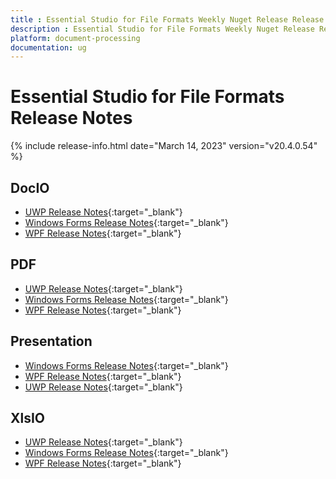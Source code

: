 ```yaml
---
title : Essential Studio for File Formats Weekly Nuget Release Release Notes  
description : Essential Studio for File Formats Weekly Nuget Release Release Notes  
platform: document-processing
documentation: ug
---
```


# Essential Studio for File Formats  Release Notes  

{% include release-info.html date="March 14, 2023" version="v20.4.0.54" %} 

## DocIO

* [UWP Release Notes](/uwp/release-notes/v20.4.0.54#docio){:target="_blank"}
* [Windows Forms Release Notes](/windowsforms/release-notes/v20.4.0.54#docio){:target="_blank"}
* [WPF Release Notes](/wpf/release-notes/v20.4.0.54#docio){:target="_blank"}


## PDF

* [UWP Release Notes](/uwp/release-notes/v20.4.0.54#pdf){:target="_blank"}
* [Windows Forms Release Notes](/windowsforms/release-notes/v20.4.0.54#pdf){:target="_blank"}
* [WPF Release Notes](/wpf/release-notes/v20.4.0.54#pdf){:target="_blank"}


## Presentation

* [Windows Forms Release Notes](/windowsforms/release-notes/v20.4.0.54#presentation){:target="_blank"}
* [WPF Release Notes](/wpf/release-notes/v20.4.0.54#presentation){:target="_blank"}
* [UWP Release Notes](/uwp/release-notes/v20.4.0.54#presentation){:target="_blank"}


## XlsIO

* [UWP Release Notes](/uwp/release-notes/v20.4.0.54#xlsio){:target="_blank"}
* [Windows Forms Release Notes](/windowsforms/release-notes/v20.4.0.54#xlsio){:target="_blank"}
* [WPF Release Notes](/wpf/release-notes/v20.4.0.54#xlsio){:target="_blank"}